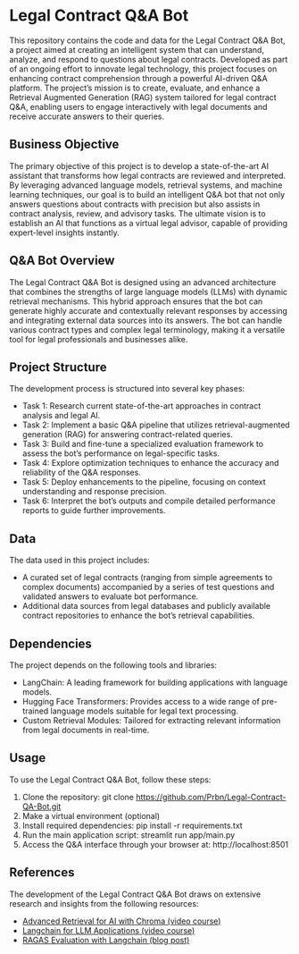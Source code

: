 # Legal Contract Q&A Bot

This repository contains the code and data for the Legal Contract Q&A Bot, a project aimed at creating an intelligent system that can understand, analyze, and respond to questions about legal contracts. Developed as part of an ongoing effort to innovate legal technology, this project focuses on enhancing contract comprehension through a powerful AI-driven Q&A platform. The project’s mission is to create, evaluate, and enhance a Retrieval Augmented Generation (RAG) system tailored for legal contract Q&A, enabling users to engage interactively with legal documents and receive accurate answers to their queries.

## Business Objective

The primary objective of this project is to develop a state-of-the-art AI assistant that transforms how legal contracts are reviewed and interpreted. By leveraging advanced language models, retrieval systems, and machine learning techniques, our goal is to build an intelligent Q&A bot that not only answers questions about contracts with precision but also assists in contract analysis, review, and advisory tasks. The ultimate vision is to establish an AI that functions as a virtual legal advisor, capable of providing expert-level insights instantly.

## Q&A Bot Overview

The Legal Contract Q&A Bot is designed using an advanced architecture that combines the strengths of large language models (LLMs) with dynamic retrieval mechanisms. This hybrid approach ensures that the bot can generate highly accurate and contextually relevant responses by accessing and integrating external data sources into its answers. The bot can handle various contract types and complex legal terminology, making it a versatile tool for legal professionals and businesses alike.

## Project Structure

The development process is structured into several key phases:

-	Task 1: Research current state-of-the-art approaches in contract analysis and legal AI.
-	Task 2: Implement a basic Q&A pipeline that utilizes retrieval-augmented generation (RAG) for answering contract-related queries.
-	Task 3: Build and fine-tune a specialized evaluation framework to assess the bot’s performance on legal-specific tasks.
-	Task 4: Explore optimization techniques to enhance the accuracy and reliability of the Q&A responses.
-	Task 5: Deploy enhancements to the pipeline, focusing on context understanding and response precision.
-	Task 6: Interpret the bot’s outputs and compile detailed performance reports to guide further improvements.

 ## Data

The data used in this project includes:

- A curated set of legal contracts (ranging from simple agreements to complex documents) accompanied by a series of test questions and validated answers to evaluate bot performance.
- Additional data sources from legal databases and publicly available contract repositories to enhance the bot’s retrieval capabilities.

 
## Dependencies

The project depends on the following tools and libraries:

- LangChain: A leading framework for building applications with language models.
- Hugging Face Transformers: Provides access to a wide range of pre-trained language models suitable for legal text processing.
- Custom Retrieval Modules: Tailored for extracting relevant information from legal documents in real-time.

## Usage

To use the Legal Contract Q&A Bot, follow these steps:

1. Clone the repository: git clone https://github.com/Prbn/Legal-Contract-QA-Bot.git
2.  Make a virtual environment (optional)
3.	Install required dependencies: pip install -r requirements.txt
4.	Run the main application script: streamlit run app/main.py
5.	Access the Q&A interface through your browser at: http://localhost:8501

## References

The development of the Legal Contract Q&A Bot draws on extensive research and insights from the following resources:

- [Advanced Retrieval for AI with Chroma (video course)](https://learn.deeplearning.ai/advanced-retrieval-for-ai/lesson/1/introduction)
- [Langchain for LLM Applications (video course)](https://learn.deeplearning.ai/langchain/lesson/1/introduction)
- [RAGAS Evaluation with Langchain (blog post)](https://blog.langchain.dev/evaluating-rag-pipelines-with-ragas-langsmith/)
